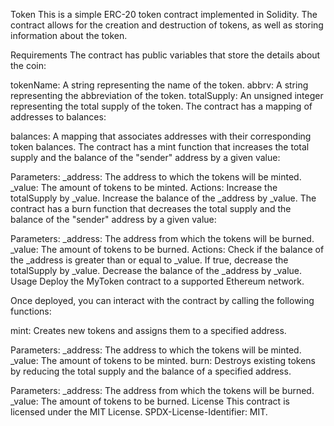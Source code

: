 Token
This is a simple ERC-20 token contract implemented in Solidity. The contract allows for the creation and destruction of tokens, as well as storing information about the token.

Requirements
The contract has public variables that store the details about the coin:

tokenName: A string representing the name of the token.
abbrv: A string representing the abbreviation of the token.
totalSupply: An unsigned integer representing the total supply of the token.
The contract has a mapping of addresses to balances:

balances: A mapping that associates addresses with their corresponding token balances.
The contract has a mint function that increases the total supply and the balance of the "sender" address by a given value:

Parameters:
_address: The address to which the tokens will be minted.
_value: The amount of tokens to be minted.
Actions:
Increase the totalSupply by _value.
Increase the balance of the _address by _value.
The contract has a burn function that decreases the total supply and the balance of the "sender" address by a given value:

Parameters:
_address: The address from which the tokens will be burned.
_value: The amount of tokens to be burned.
Actions:
Check if the balance of the _address is greater than or equal to _value.
If true, decrease the totalSupply by _value.
Decrease the balance of the _address by _value.
Usage
Deploy the MyToken contract to a supported Ethereum network.

Once deployed, you can interact with the contract by calling the following functions:

mint: Creates new tokens and assigns them to a specified address.

Parameters:
_address: The address to which the tokens will be minted.
_value: The amount of tokens to be minted.
burn: Destroys existing tokens by reducing the total supply and the balance of a specified address.

Parameters:
_address: The address from which the tokens will be burned.
_value: The amount of tokens to be burned.
License
This contract is licensed under the MIT License. SPDX-License-Identifier: MIT.
